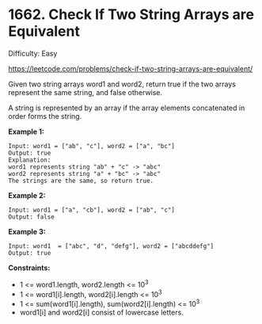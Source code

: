 # 1662. Check If Two String Arrays are Equivalent

Difficulty: Easy

https://leetcode.com/problems/check-if-two-string-arrays-are-equivalent/

Given two string arrays word1 and word2, return true if the two arrays represent the same string, and false otherwise.

A string is represented by an array if the array elements concatenated in order forms the string.

**Example 1:**
```
Input: word1 = ["ab", "c"], word2 = ["a", "bc"]
Output: true
Explanation:
word1 represents string "ab" + "c" -> "abc"
word2 represents string "a" + "bc" -> "abc"
The strings are the same, so return true.
```

**Example 2:**
```
Input: word1 = ["a", "cb"], word2 = ["ab", "c"]
Output: false
```

**Example 3:**
```
Input: word1  = ["abc", "d", "defg"], word2 = ["abcddefg"]
Output: true
```

**Constraints:**

* 1 <= word1.length, word2.length <= 10<sup>3</sup>
* 1 <= word1[i].length, word2[i].length <= 10<sup>3</sup>
* 1 <= sum(word1[i].length), sum(word2[i].length) <= 10<sup>3</sup>
* word1[i] and word2[i] consist of lowercase letters.
